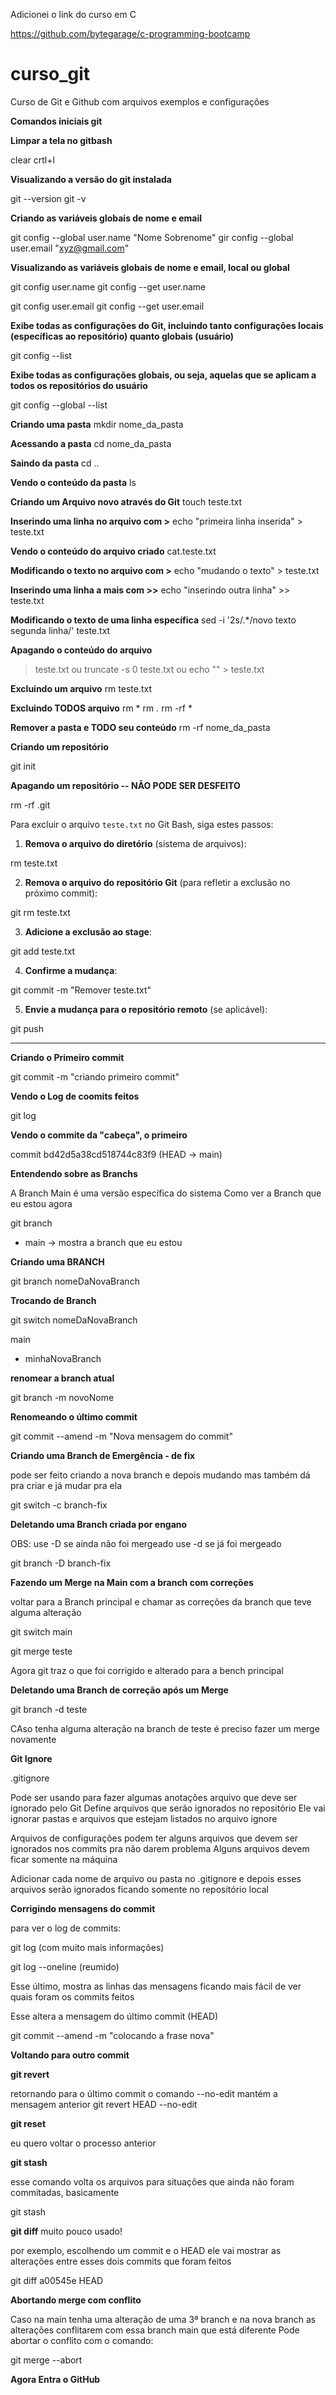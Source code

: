 Adicionei o link do curso em C


https://github.com/bytegarage/c-programming-bootcamp


# curso_git
Curso de Git e Github com arquivos exemplos e configurações

**Comandos iniciais git**

**Limpar a tela no gitbash**

clear
crtl+l

**Visualizando a versão do git instalada**

git --version
git -v

**Criando as variáveis globais de nome e email**

git config --global user.name "Nome Sobrenome"
gir config --global user.email "xyz@gmail.com"

**Visualizando as variáveis globais de nome e email, local ou global**

git config user.name
git config --get user.name

git config user.email
git config --get user.email

**Exibe todas as configurações do Git, incluindo tanto configurações locais (específicas ao repositório) quanto globais (usuário)**

git config --list

**Exibe todas as configurações globais, ou seja, aquelas que se aplicam a todos os repositórios do usuário**

git config --global --list

**Criando uma pasta**
mkdir nome_da_pasta

**Acessando a pasta**
cd nome_da_pasta

**Saindo da pasta**
cd ..

**Vendo o conteúdo da pasta**
ls

**Criando um Arquivo novo através do Git**
touch teste.txt

**Inserindo uma linha no arquivo com >**
echo "primeira linha inserida" > teste.txt

**Vendo o conteúdo do arquivo criado**
cat.teste.txt

**Modificando o texto no arquivo com >**
echo "mudando o texto" > teste.txt

**Inserindo uma linha a mais com >>**
echo "inserindo outra linha" >> teste.txt

**Modificando o texto de uma linha específica**
sed -i '2s/.*/novo texto segunda linha/' teste.txt

**Apagando o conteúdo do arquivo**
> teste.txt
ou
truncate -s 0 teste.txt
ou
echo "" > teste.txt

**Excluindo um arquivo**
rm teste.txt

**Excluindo TODOS arquivo**
rm *
rm *.*
rm -rf *

**Remover a pasta e TODO seu conteúdo**
rm -rf nome_da_pasta


**Criando um repositório**

git init

**Apagando um repositório -- NÃO PODE SER DESFEITO**

rm -rf .git

Para excluir o arquivo `teste.txt` no Git Bash, siga estes passos:

1. **Remova o arquivo do diretório** (sistema de arquivos):

rm teste.txt

2. **Remova o arquivo do repositório Git** 
(para refletir a exclusão no próximo commit):

git rm teste.txt


3. **Adicione a exclusão ao stage**:

git add teste.txt

4. **Confirme a mudança**:

git commit -m "Remover teste.txt"

5. **Envie a mudança para o repositório remoto** (se aplicável):

git push

---------------------------

**Criando o Primeiro commit**

git commit -m "criando primeiro commit"

**Vendo o Log de coomits feitos**

git log

**Vendo o commite da "cabeça", o primeiro**

commit bd42d5a38cd518744c83f9 (HEAD -> main)

**Entendendo sobre as Branchs**

A Branch Main é uma versão específica do sistema
Como ver a Branch que eu estou agora

git branch

* main -> mostra a branch que eu estou

**Criando uma BRANCH**

git branch nomeDaNovaBranch

**Trocando de Branch**

git switch nomeDaNovaBranch

  main
* minhaNovaBranch

**renomear a branch atual**

git branch -m novoNome

**Renomeando o último commit**

git commit --amend -m "Nova mensagem do commit"

**Criando uma Branch de Emergência - de fix**

pode ser feito criando a nova branch e depois mudando
mas também dá pra criar e já mudar pra ela

git switch -c branch-fix

**Deletando uma Branch criada por engano**

OBS: use -D se ainda não foi mergeado
     use -d se já foi mergeado

git branch -D branch-fix

**Fazendo um Merge na Main com a branch com correções**

voltar para a Branch principal e chamar as
correções da branch que teve alguma alteração

git switch main

git merge teste

Agora git traz o que foi corrigido e alterado 
para a bench principal

**Deletando uma Branch de correção após um Merge**

git branch -d teste

CAso tenha alguma alteração na branch de teste
é preciso fazer um merge novamente

**Git Ignore**

.gitignore

Pode ser usando para fazer algumas anotações
arquivo que deve ser ignorado pelo Git
Define arquivos que serão ignorados no repositório
Ele vai ignorar pastas e arquivos que estejam
listados no arquivo ignore

Arquivos de configurações podem ter alguns
arquivos que devem ser ignorados nos commits pra
não darem problema
Alguns arquivos devem ficar somente na máquina

Adicionar cada nome de arquivo ou pasta no .gitignore
e depois esses arquivos serão ignorados ficando 
somente no repositório local

**Corrigindo mensagens do commit**

para ver o log de commits:

git log (com muito mais informações)

git log --oneline (reumido)

Esse último, mostra as linhas das mensagens
ficando mais fácil de ver quais foram
os commits feitos

Esse altera a mensagem do último commit (HEAD)

git commit --amend -m "colocando a frase nova"

**Voltando para outro commit**

**git revert**

retornando para o último commit
o comando --no-edit mantém a mensagem anterior
git revert HEAD --no-edit

**git reset**

eu quero voltar o processo anterior

**git stash**

esse comando volta os arquivos para situações
que ainda não foram commitadas, basicamente

git stash

**git diff** muito pouco usado!

por exemplo, escolhendo um commit e o HEAD
ele vai mostrar as alterações entre esses
dois commits que foram feitos

git diff a00545e HEAD

**Abortando merge com conflito**

Caso na main tenha uma alteração de uma 3ª branch
e na nova branch as alterações conflitarem
com essa branch main que está diferente
Pode abortar o conflito com o comando:

git merge --abort

**Agora Entra o GitHub**
